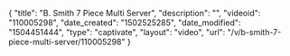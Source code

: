 {
    "title": "B. Smith 7 Piece Multi Server",
    "description": "",
    "videoid": "110005298",
    "date_created": "1502525285",
    "date_modified": "1504451444",
    "type": "captivate",
    "layout": "video",
    "url": "\/v\/b-smith-7-piece-multi-server\/110005298"
}